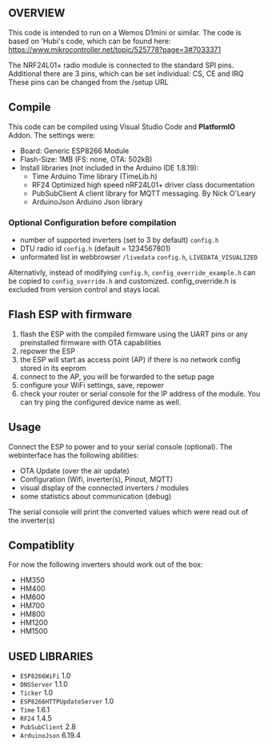 ## OVERVIEW

This code is intended to run on a Wemos D1mini or similar. The code is based on 'Hubi's code, which can be found here: <https://www.mikrocontroller.net/topic/525778?page=3#7033371>

The NRF24L01+ radio module is connected to the standard SPI pins. Additional there are 3 pins, which can be set individual: CS, CE and IRQ
These pins can be changed from the /setup URL


## Compile

This code can be compiled using Visual Studio Code and **PlatformIO** Addon. The settings were:

- Board: Generic ESP8266 Module
- Flash-Size: 1MB (FS: none, OTA: 502kB)
- Install libraries (not included in the Arduino IDE 1.8.19):
  - Time            Arduino Time library (TimeLib.h)
  - RF24            Optimized high speed nRF24L01+ driver class documentation
  - PubSubClient    A client library for MQTT messaging. By Nick O'Leary
  - ArduinoJson     Arduino Json library

### Optional Configuration before compilation

- number of supported inverters (set to 3 by default) `config.h`
- DTU radio id `config.h` (default = 1234567801)
- unformated list in webbrowser `/livedata` `config.h`, `LIVEDATA_VISUALIZED`

Alternativly, instead of modifying `config.h`, `config_override_example.h` can be copied to `config_override.h` and customized.
config_override.h is excluded from version control and stays local.

## Flash ESP with firmware

1. flash the ESP with the compiled firmware using the UART pins or any preinstalled firmware with OTA capabilities
2. repower the ESP
3. the ESP will start as access point (AP) if there is no network config stored in its eeprom
4. connect to the AP, you will be forwarded to the setup page
5. configure your WiFi settings, save, repower
6. check your router or serial console for the IP address of the module. You can try ping the configured device name as well.


## Usage

Connect the ESP to power and to your serial console (optional). The webinterface has the following abilities:

- OTA Update (over the air update)
- Configuration (Wifi, inverter(s), Pinout, MQTT)
- visual display of the connected inverters / modules
- some statistics about communication (debug)

The serial console will print the converted values which were read out of the inverter(s)


## Compatiblity

For now the following inverters should work out of the box:

- HM350
- HM400
- HM600
- HM700
- HM800
- HM1200
- HM1500

## USED LIBRARIES

- `ESP8266WiFi` 1.0
- `DNSServer` 1.1.0
- `Ticker` 1.0
- `ESP8266HTTPUpdateServer` 1.0
- `Time` 1.6.1
- `RF24` 1.4.5
- `PubSubClient` 2.8
- `ArduinoJson` 6.19.4